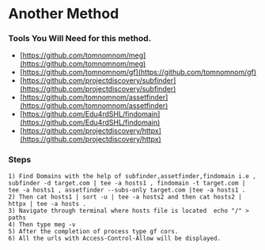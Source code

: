 
# Another Method

### Tools You Will Need for this method.
* [https://github.com/tomnomnom/meg](https://github.com/tomnomnom/meg)
* [https://github.com/tomnomnom/gf](https://github.com/tomnomnom/gf)
* [https://github.com/projectdiscovery/subfinder](https://github.com/projectdiscovery/subfinder)
* [https://github.com/tomnomnom/assetfinder](https://github.com/tomnomnom/assetfinder)
* [https://github.com/Edu4rdSHL/findomain](https://github.com/Edu4rdSHL/findomain)
* [https://github.com/projectdiscovery/httpx](https://github.com/projectdiscovery/httpx)
         
### Steps
```
1) Find Domains with the help of subfinder,assetfinder,findomain i.e , subfinder -d target.com | tee -a hosts1 , findomain -t target.com | tee -a hosts1 , assetfinder --subs-only target.com |tee -a hosts1 .
2) Then cat hosts1 | sort -u | tee -a hosts2 and then cat hosts2 | httpx | tee -a hosts .
3) Navigate through terminal where hosts file is located  echo "/" > paths
4) Then type meg -v
5) After the completion of process type gf cors.
6) All the urls with Access-Control-Allow will be displayed.  
```


